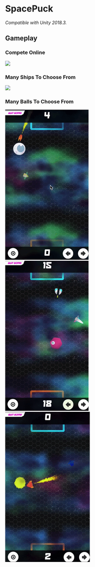 # SpacePuck
*Compatible with Unity 2018.3.*

## Gameplay
### Compete Online
![](game.gif)
### Many Ships To Choose From
![](SelectShip.gif)
### Many Balls To Choose From
![](eyeball.gif)<br/>
![](HexagonPuck.gif)<br/> 
![](SunPuck.gif)<br/>
